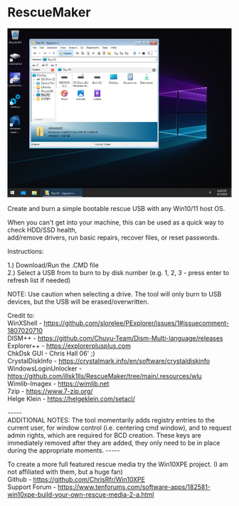 # RescueMaker

![alt text](https://github.com/illsk1lls/RescueMaker/blob/main/.resources/RescueMaker.png?raw=true)

Create and burn a simple bootable rescue USB with any Win10/11 host OS.<br>

When you can't get into your machine, this can be used as a quick way to check HDD/SSD health,<br> 
add/remove drivers, run basic repairs, recover files, or reset passwords.<br>

Instructions:<br>

1.) Download/Run the .CMD file<br>
2.) Select a USB from to burn to by disk number (e.g. 1, 2, 3 - press enter to refresh list if needed)<br>

NOTE: Use caution when selecting a drive. The tool will only burn to USB devices, but the USB will be erased/overwritten.

Credit to:<br>
WinXShell - <a href="https://github.com/slorelee/PExplorer/issues/1#issuecomment-1807020710">https://github.com/slorelee/PExplorer/issues/1#issuecomment-1807020710</a><br>
DISM++ - <a href="https://github.com/Chuyu-Team/Dism-Multi-language/releases">https://github.com/Chuyu-Team/Dism-Multi-language/releases</a><br>
Explorer++ - <a href="https://explorerplusplus.com">https://explorerplusplus.com</a><br>
ChkDsk GUI - Chris Hall 06' ;)<br>
CrystalDiskInfo - <a href="https://crystalmark.info/en/software/crystaldiskinfo">https://crystalmark.info/en/software/crystaldiskinfo</a><br>
WindowsLoginUnlocker - <a href="https://github.com/illsk1lls/RescueMaker/tree/main/.resources/wlu">https://github.com/illsk1lls/RescueMaker/tree/main/.resources/wlu</a><br>
Wimlib-Imagex - <a href="https://wimlib.net">https://wimlib.net</a><br>
7zip - <a href="https://www.7-zip.org/">https://www.7-zip.org/</a><br>
Helge Klein - <a href="https://helgeklein.com/setacl/">https://helgeklein.com/setacl/</a><br>

-----<br>
ADDITIONAL NOTES: The tool momentarily adds registry entries to the current user, for window control (i.e. centering cmd window), and to request admin rights, which are required for BCD creation. These keys are immediately removed after they are added, they only need to be in place during the appropriate moments.
-----<br>

To create a more full featured rescue media try the Win10XPE project. (I am not affiliated with them, but a huge fan)<br>
Github - <a href="https://github.com/ChrisRfr/Win10XPE">https://github.com/ChrisRfr/Win10XPE</a><br>
Support Forum - <a href="https://www.tenforums.com/software-apps/182581-win10xpe-build-your-own-rescue-media-2-a.html">https://www.tenforums.com/software-apps/182581-win10xpe-build-your-own-rescue-media-2-a.html</a><br>
